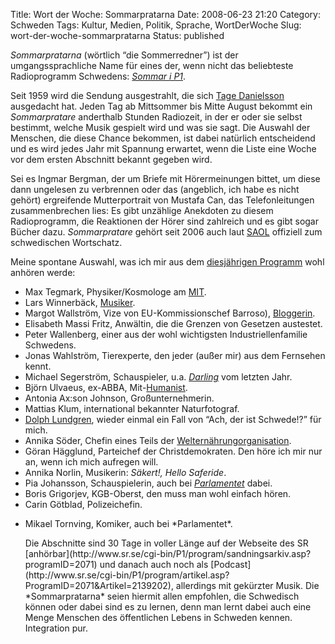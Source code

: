 Title: Wort der Woche: Sommarpratarna
Date: 2008-06-23 21:20
Category: Schweden
Tags: Kultur, Medien, Politik, Sprache, WortDerWoche
Slug: wort-der-woche-sommarpratarna
Status: published

*Sommarpratarna* (wörtlich “die Sommerredner”) ist der
umgangssprachliche Name für eines der, wenn nicht das beliebteste
Radioprogramm Schwedens: [*Sommar i
P1*](http://www.sr.se/cgi-bin/P1/program/index.asp?ProgramID=2071).

Seit 1959 wird die Sendung ausgestrahlt, die sich [Tage
Danielsson](http://de.wikipedia.org/wiki/Tage_Danielsson) ausgedacht
hat. Jeden Tag ab Mittsommer bis Mitte August bekommt ein
*Sommarpratare* anderthalb Stunden Radiozeit, in der er oder sie selbst
bestimmt, welche Musik gespielt wird und was sie sagt. Die Auswahl der
Menschen, die diese Chance bekommen, ist dabei natürlich entscheidend
und es wird jedes Jahr mit Spannung erwartet, wenn die Liste eine Woche
vor dem ersten Abschnitt bekannt gegeben wird.

Sei es Ingmar Bergman, der um Briefe mit Hörermeinungen bittet, um diese
dann ungelesen zu verbrennen oder das (angeblich, ich habe es nicht
gehört) ergreifende Mutterportrait von Mustafa Can, das Telefonleitungen
zusammenbrechen lies: Es gibt unzählige Anekdoten zu diesem
Radioprogramm, die Reaktionen der Hörer sind zahlreich und es gibt sogar
Bücher dazu. *Sommarpratare* gehört seit 2006 auch laut
[SAOL](http://schwedenwiki.de/SAOL) offiziell zum schwedischen
Wortschatz.

Meine spontane Auswahl, was ich mir aus dem [diesjährigen
Programm](http://www.sr.se/cgi-bin/P1/program/index.asp?ProgramID=2071)
wohl anhören werde:

-   Max Tegmark, Physiker/Kosmologe am
    [MIT](http://de.wikipedia.org/wiki/Massachusetts_Institute_of_Technology).
-   Lars Winnerbäck,
    [Musiker](http://www.fiket.de/2007/05/10/lars-winnerbaeck-elden/).
-   Margot Wallström, Vize von EU-Kommissionschef Barroso),
    [Bloggerin](http://blogs.ec.europa.eu/wallstrom/).
-   Elisabeth Massi Fritz, Anwältin, die die Grenzen von Gesetzen
    austestet.
-   Peter Wallenberg, einer aus der wohl wichtigsten
    Industriellenfamilie Schwedens.
-   Jonas Wahlström, Tierexperte, den jeder (außer mir) aus dem
    Fernsehen kennt.
-   Michael Segerström, Schauspieler, u.a.
    [*Darling*](http://www.fiket.de/2008/04/08/sehenswert-darling/) vom
    letzten Jahr.
-   Björn Ulvaeus, ex-ABBA, Mit-[Humanist](http://www.humanisterna.se).
-   Antonia Ax:son Johnson, Großunternehmerin.
-   Mattias Klum, international bekannter Naturfotograf.
-   [Dolph Lundgren](http://de.wikipedia.org/wiki/Dolph_Lundgren),
    wieder einmal ein Fall von “Ach, der ist Schwede!?” für mich.
-   Annika Söder, Chefin eines Teils der
    [Welternährungorganisation](http://de.wikipedia.org/wiki/Weltern%C3%A4hrungsorganisation).
-   Göran Hägglund, Parteichef der Christdemokraten. Den höre ich mir
    nur an, wenn ich mich aufregen will.
-   Annika Norlin, Musikerin: *Säkert!, Hello Saferide*.
-   Pia Johansson, Schauspielerin, auch bei
    [*Parlamentet*](http://sv.wikipedia.org/wiki/Parlamentet) dabei.
-   Boris Grigorjev, KGB-Oberst, den muss man wohl einfach hören.
-   Carin Götblad, Polizeichefin.

<ul>
<li>
Mikael Tornving, Komiker, auch bei *Parlamentet*.

</p>
Die Abschnitte sind 30 Tage in voller Länge auf der Webseite des SR
[anhörbar](http://www.sr.se/cgi-bin/P1/program/sandningsarkiv.asp?programID=2071)
und danach auch noch als
[Podcast](http://www.sr.se/cgi-bin/P1/program/artikel.asp?ProgramID=2071&Artikel=2139202),
allerdings mit gekürzter Musik. Die *Sommarpratarna* seien hiermit allen
empfohlen, die Schwedisch können oder dabei sind es zu lernen, denn man
lernt dabei auch eine Menge Menschen des öffentlichen Lebens in Schweden
kennen. Integration pur.

